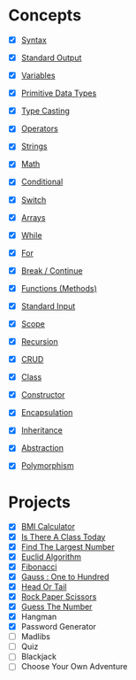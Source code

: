 
# Concepts
- [x] [Syntax](https://github.com/rfbroccoli/java-programming-b19/blob/main/lecture01/hello/Main.java)
- [x] [Standard Output](https://github.com/rfbroccoli/java-programming-b19/blob/main/lecture02/output/Main.java)
- [x] [Variables](https://www.w3schools.com/java/java_variables.asp)
- [x] [Primitive Data Types](https://github.com/rfbroccoli/java-programming-b19/blob/main/lecture03/primitive/Main.java)
- [x] [Type Casting](https://www.w3schools.com/java/java_type_casting.asp)
- [x] [Operators](https://www.w3schools.com/java/java_operators.asp)
- [x] [Strings](https://github.com/rfbroccoli/java-programming-b19/blob/main/lecture06/string/Main.java)
- [x] [Math](https://github.com/rfbroccoli/java-programming-b19/tree/main/lecture06/math/Main.java)
- [x] [Conditional](https://github.com/rfbroccoli/java-programming-b19/tree/main/lecture07/conditional/Main.java)
- [x] [Switch](https://github.com/rfbroccoli/java-programming-b19/blob/main/lecture08/is-there-a-class-today/Main.java)
- [x] [Arrays](https://github.com/rfbroccoli/java-programming-b19/blob/main/lecture09/array/Main.java)
- [x] [While](https://github.com/rfbroccoli/java-programming-b19/blob/main/lecture09/while/Main.java)
- [x] [For](https://github.com/rfbroccoli/java-programming-b19/blob/main/lecture09/for/Main.java)
- [x] [Break / Continue](https://github.com/rfbroccoli/java-programming-b19/blob/main/lecture10/continue/Main.java) 
- [x] [Functions (Methods)](https://github.com/rfbroccoli/java-programming-b19/blob/main/lecture11/functions/Main.java)
- [x] [Standard Input](https://github.com/rfbroccoli/java-programming-b19/blob/main/lecture10/input/Main.java)
- [x] [Scope](https://github.com/rfbroccoli/java-programming-b19/blob/main/lecture12/scope/Main.java)
- [x] [Recursion](https://github.com/rfbroccoli/java-programming-b19/blob/main/lecture12/recursive-fibonacci/Main.java)
- [x] [CRUD]()
- [x] [Class]()
- [x] [Constructor]()
- [x] [Encapsulation]()
- [x] [Inheritance]()
- [x] [Abstraction]()
- [x] [Polymorphism]()


# Projects
- [x] [BMI Calculator](https://github.com/rfbroccoli/java-programming-b19/blob/main/lecture07/bmi_calculator/Main.java)
- [x] [Is There A Class Today](https://github.com/rfbroccoli/java-programming-b19/blob/main/lecture08/is-there-a-class-today/Main.java) 
- [x] [Find The Largest Number](https://github.com/rfbroccoli/java-programming-b19/blob/main/lecture09/find-largest/Main.java)
- [x] [Euclid Algorithm](https://github.com/rfbroccoli/java-programming-b19/blob/main/lecture10/euclid/Main.java) 
- [x] [Fibonacci](https://github.com/rfbroccoli/java-programming-b19/blob/main/lecture12/fibonacci/Main.java)
- [x] [Gauss : One to Hundred]()
- [x] [Head Or Tail](https://github.com/rfbroccoli/java-programming-b19/blob/main/lecture13/head-or-tail/Main.java)
- [x] [Rock Paper Scissors](https://github.com/rfbroccoli/java-programming-b19/blob/main/lecture15/rock-paper-scissors/Main.java)
- [x] [Guess The Number](https://github.com/rfbroccoli/java-programming-b19/blob/main/lecture14/guess-the-number/Main.java)
- [x] Hangman
- [x] Password Generator
- [ ] Madlibs
- [ ] Quiz
- [ ] Blackjack
- [ ] Choose Your Own Adventure
